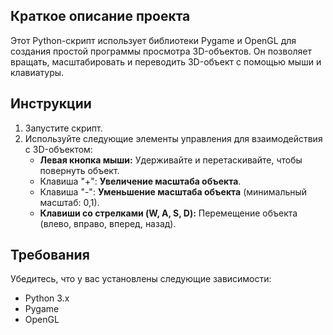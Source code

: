 ## Краткое описание проекта
Этот Python-скрипт использует библиотеки Pygame и OpenGL для создания простой программы просмотра 3D-объектов. Он позволяет вращать, масштабировать и переводить 3D-объект с помощью мыши и клавиатуры.

## Инструкции
1. Запустите скрипт.
2. Используйте следующие элементы управления для взаимодействия с 3D-объектом:
   - **Левая кнопка мыши:** Удерживайте и перетаскивайте, чтобы повернуть объект.
   - Клавиша "+": **Увеличение масштаба объекта**.
   - Клавиша "-": **Уменьшение масштаба объекта** (минимальный масштаб: 0,1).
   - **Клавиши со стрелками (W, A, S, D):** Перемещение объекта (влево, вправо, вперед, назад).

## Требования
Убедитесь, что у вас установлены следующие зависимости:
- Python 3.x
- Pygame
- OpenGL
